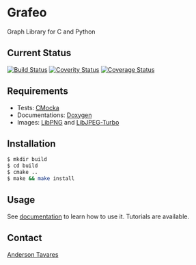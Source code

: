 # Grafeo

Graph Library for C and Python

## Current Status

[![Build Status](https://travis-ci.org/grafeo/grafeo.svg)](https://travis-ci.org/grafeo/grafeo)
[![Coverity Status](https://scan.coverity.com/projects/6218/badge.svg)](https://scan.coverity.com/projects/grafeo-grafeo)
[![Coverage Status](https://coveralls.io/repos/grafeo/grafeo/badge.svg?branch=develop&service=github)](https://coveralls.io/github/grafeo/grafeo?branch=develop)

## Requirements

- Tests: [CMocka](https://git.cryptomilk.org/projects/cmocka.git/)
- Documentations: [Doxygen](https://github.com/doxygen/doxygen)
- Images: [LibPNG](http://libpng.sourceforge.net) and [LibJPEG-Turbo](https://github.com/libjpeg-turbo/libjpeg-turbo)

## Installation 

~~~bash
$ mkdir build
$ cd build
$ cmake ..
$ make && make install
~~~

## Usage

See [documentation](http://grafeo.github.io/documentation/) to learn how to use it. Tutorials are available.

## Contact

[Anderson Tavares](http://anderflash.github.io)